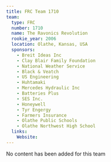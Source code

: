 ```yaml
---
title: FRC Team 1710
team:
  type: FRC
  number: 1710
  name: The Ravonics Revolution
  rookie_year: 2006
  location: Olathe, Kansas, USA
  sponsors:
    - Breit Ideas Inc
    - Clay Blair Family Foundation
    - National Weather Service
    - Black & Veatch
    - US Engineering
    - Huhtamaki
    - Mercedes Hydraulic Inc
    - Batteries Plus
    - SES Inc.
    - Honeywell
    - Tyr Engergy
    - Farmers Insurance
    - Olathe Public Schools
    - Olathe Northwest High School
  links:
    Website: 
---
```

No content has been added for this team
